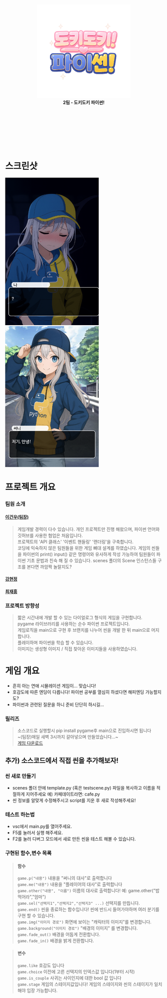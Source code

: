 </br>
</br>
</br>
</br>
</br>
</br>
</br>
<p align="center">
  <img src="sprites/logo.png" alt="로고" width="300"/><br>
  <b>2팀 - 도키도키 파이썬!</b>
</p>
  </br>
</br>
</br>
</br>
</br>
</br>
</br>

# 스크린샷
<img src="screenshot/1.png" width="300"><img src="screenshot/2.png" width="300">



# 프로젝트 개요
### 팀원 소개
#### [이건우(팀장)](https://github.com/4vpr)
> 게임개발 경력이 다수 있습니다. 개인 프로젝트만 진행 해왔으며, 파이썬 언어와 깃허브를 사용한 협업은 처음입니다.  
> 프로젝트의 'API 클래스' '이벤트 핸들링' '랜더링'을 구축합니다.  
> 코딩에 익숙하지 않은 팀원들을 위한 게임 뼈대 설계를 하였습니다. 게임의 씬들을 파이썬의 print() input() 같은 명령어와 유사하게 작성 가능하여 팀원들이 파이썬 기초 문법과 친숙 해 질 수 있습니다.
> scenes 폴더의 Scene 인스턴스들 구조를 본다면 까암짝 놀랄지도?
#### [강현정](https://github.com/aooe120-maker)
> 
#### [최재흥](https://github.com/Lukascruise)
>

### 프로젝트 방향성
> 짧은 시간내에 개발 할 수 있는 다이얼로그 형식의 게임을 구현합니다.  
> pygame 라이브러리를 사용하는 순수 파이썬 프로젝트입니다.  
> 게임로직을 main으로 구현 후 브랜치를 나누어 씬을 개발 한 뒤 main으로 머지합니다.  
> 플레이하며 파이썬을 학습 할 수 있습니다.  
> 이미지는 생성형 이미지 / 직접 찾아온 이미지들을 사용하였습니다.  
# 게임 개요
- 흔히 아는 연애 시뮬레이션 게임이... 맞습니다!
- 호감도에 따른 엔딩이 다릅니다! 파이썬 공부를 열심히 하셨다면 해피엔딩 가능할지도?
- 파이썬과 관련된 질문을 하니 준비 단단히 하시길...
### 릴리즈
> 소스코드로 실행할시 pip install pygame후 main으로 진입하시면 됩니다  
> ~(팀장)매일 새벽 3시까지 갈아넣으며 만들었습니다...~  
> [게임 다운로드]((https://github.com/aooe120-maker/PROJECT-2/releases/tag/0.1))

## 추가) 소스코드에서 직접 씬을 추가해보자!
### 씬 새로 만들기
- scenes 폴더 안에 template.py (혹은 testscene.py) 파일을 복사하고 이름을 적절하게 지어주세요 예) 카페데이트라면: cafe.py
- 씬 정보를 알맞게 수정해주시고 script를 지운 후 새로 작성해주세요!

### 테스트 하는법
- vsc에서 main.py를 열어주세요.
- F5를 눌러서 실행 해주세요.
- F2를 눌러 디버그 모드에서 새로 만든 씬을 테스트 해볼 수 있습니다.

### 구현된 함수,변수 목록
> #### 함수
> `game.p("내용")` 내용을 "써니의 대사"로 출력합니다  
> `game.me("내용")` 내용을 "플레이어의 대사"로 출력합니다  
> `game.other("내용", "이름")` 이름의 대사로 출력합니다! 예: game.other("밥먹어라","엄마")  
> `game.sel("선택지1","선택지2","선택지3" ...)` 선택지를 만듭니다.  
> `game.end()` 씬을 종료하는 함수입니다! 씬에 반드시 들어가야하며 여러 분기를 구현 할 수 있습니다.  
> `game.img("이미지 경로")` 화면에 보이는 "캐릭터의 이미지"를 변경합니다.  
> `game.background("이미지 경로")` "배경의 이미지" 를 변경합니다.  
> `game.fade_out()` 배경을 어둡게 전환합니다.  
> `game.fade_in()` 배경을 밝게 전환합니다.  

> #### 변수
> `game.like` 호감도 입니다  
> `game.choice` 이전에 고른 선택지의 인덱스값 입니다(1부터 시작)  
> `game.is_couple` 사귀는 사이인지에 대한 bool 값 입니다  
> `game.stage` 게임의 스테이지값입니다! 게임의 스테이지와 씬의 스테이지가 일치해야 입장 가능합니다.  
